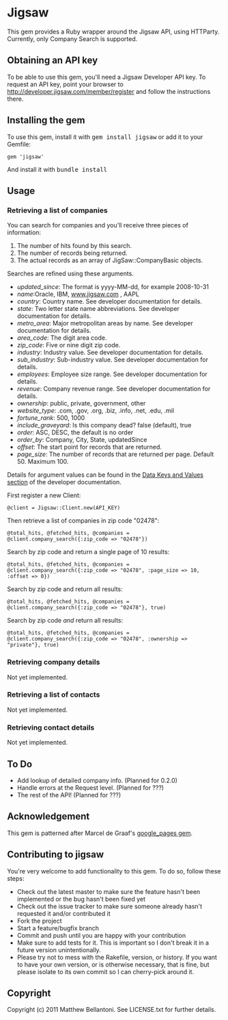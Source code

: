 # Jigsaw

This gem provides a Ruby wrapper around the Jigsaw API, using HTTParty.  Currently, only Company Search is supported.


## Obtaining an API key

To be able to use this gem, you'll need a Jigsaw Developer API key. To request an API key, point your browser to
http://developer.jigsaw.com/member/register and follow the instructions there.


## Installing the gem

To use this gem, install it with <tt>gem install jigsaw</tt> or add it to your Gemfile:

    gem 'jigsaw'

And install it with <tt>bundle install</tt>


## Usage

### Retrieving a list of companies

You can search for companies and you'll receive three pieces of information:
1. The number of hits found by this search.
1. The number of records being returned.
1. The actual records as an array of JigSaw::CompanyBasic objects.

Searches are refined using these arguments.

* *updated_since*: The format is yyyy-MM-dd, for example 2008-10-31
* *name*:Oracle, IBM, www.jigsaw.com , AAPL
* *country*: Country name.  See developer documentation for details.
* *state*: Two letter state name abbreviations.  See developer documentation for details.
* *metro_area*: Major metropolitan areas by name.  See developer documentation for details.
* *area_code*: The digit area code.
* *zip_code*: Five or nine digit zip code.
* *industry*: Industry value. See developer documentation for details.
* *sub_industry*: Sub-industry value. See developer documentation for details.
* *employees*: Employee size range.  See developer documentation for details.
* *revenue*: Company revenue range.  See developer documentation for details.
* *ownership*: public, private, government, other
* *website_type*: .com, .gov, .org, .biz, .info, .net, .edu, .mil
* *fortune_rank*: 500, 1000
* *include_graveyard*: Is this company dead? false (default), true
* *order*: ASC, DESC, the default is no order
* *order_by*: Company, City, State, updatedSince
* *offset*: The start point for records that are returned.
* *page_size*: The number of records that are returned per page. Default 50. Maximum 100.

Details for argument values can be found in the [Data Keys and Values section](http://developer.jigsaw.com/documentation/search_and_get_api_guide/6_Data_Keys_and_Values) of
the developer documentation.

First register a new Client:

    @client = Jigsaw::Client.new(API_KEY)

Then retrieve a list of companies in zip code "02478":

    @total_hits, @fetched_hits, @companies = @client.company_search({:zip_code => "02478"})

Search by zip code and return a single page of 10 results:

    @total_hits, @fetched_hits, @companies = @client.company_search({:zip_code => "02478", :page_size => 10, :offset => 0})

Search by zip code and return all results:

    @total_hits, @fetched_hits, @companies = @client.company_search({:zip_code => "02478"}, true)

Search by zip code *and* return all results:

    @total_hits, @fetched_hits, @companies = @client.company_search({:zip_code => "02478", :ownership => "private"}, true)

### Retrieving company details

Not yet implemented.

### Retrieving a list of contacts

Not yet implemented.

### Retrieving contact details

Not yet implemented.

## To Do
* Add lookup of detailed company info. (Planned for 0.2.0)
* Handle errors at the Request level. (Planned for ???)
* The rest of the API! (Planned for ???)

## Acknowledgement

This gem is patterned after Marcel de Graaf's [google_pages gem](https://github.com/marceldegraaf/google_places).

## Contributing to jigsaw

You're very welcome to add functionality to this gem. To do so, follow these steps:

* Check out the latest master to make sure the feature hasn't been implemented or the bug hasn't been fixed yet
* Check out the issue tracker to make sure someone already hasn't requested it and/or contributed it
* Fork the project
* Start a feature/bugfix branch
* Commit and push until you are happy with your contribution
* Make sure to add tests for it. This is important so I don't break it in a future version unintentionally.
* Please try not to mess with the Rakefile, version, or history. If you want to have your own version, or is otherwise necessary, that is fine, but please isolate to its own commit so I can cherry-pick around it.

## Copyright

Copyright (c) 2011 Matthew Bellantoni. See LICENSE.txt for
further details.

